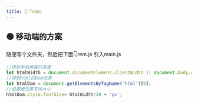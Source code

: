 ```yaml
---
title: 🍋『rem』
---
```


## 🟢 移动端的方案 

随便写个文件夹，然后把下面👇rem.js 引入main.js
```js
//得到手机屏幕的宽度
let htmlWidth = document.documentElement.clientWidth || document.body.clientWidth;
//得到html的Dom元素
let htmlDom = document.getElementsByTagName('html')[0];
//设置根元素字体大小
htmlDom.style.fontSize= htmlWidth/20 + 'px';
```